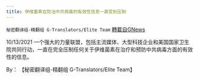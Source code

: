 ```yaml
---
title: 伊维菌素在防治中共病毒的有效性信息一直受到压制
---
```

`秘密翻译组-精翻组 G-Translators/Elite Team` [轉載自GNews](https://gnews.org/zh-hans/1601480/)

10/13/2021 一个强大的力量联盟，包括主流媒体、大型科技企业和美国国家卫生院共同行动，一直在完全压制任何关于伊维菌素在治疗和预防中共病毒方面的有效性的信息。

By： 【秘密翻译组-精翻组 G-Translators/Elite Team】
